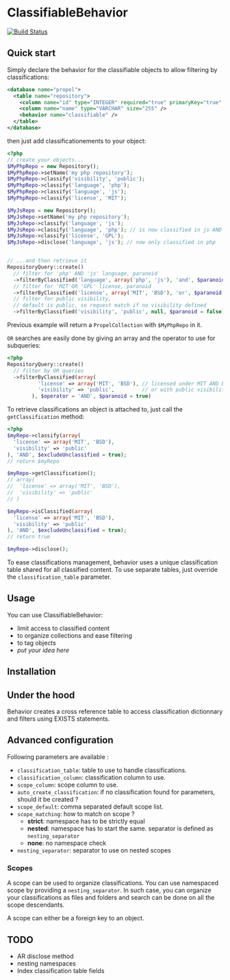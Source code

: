 ClassifiableBehavior
==================

[![Build Status](https://secure.travis-ci.org/Carpe-Hora/ClassifiableBehavior.png?branch=master)](http://travis-ci.org/Carpe-Hora/ClassifiableBehavior)

Quick start
-----------

Simply declare the behavior for the classifiable objects to allow filtering by classifications:

``` xml
<database name="propel">
  <table name="repository">
    <column name="id" type="INTEGER" required="true" primaryKey="true" autoIncrement="true" />
    <column name="name" type="VARCHAR" size="255" />
    <behavior name="classifiable" />
  </table>
</database>
```

then just add classificationements to your object:

``` php
<?php
// create your objects...
$MyPhpRepo = new Repository();
$MyPhpRepo->setName('my php repository');
$MyPhpRepo->classify('visibility', 'public');
$MyPhpRepo->classify('language', 'php');
$MyPhpRepo->classify('language', 'js');
$MyPhpRepo->classify('license', 'MIT');

$MyJsRepo = new Repository();
$MyJsRepo->setName('my php repository');
$MyJsRepo->classify('language', 'js');
$MyJsRepo->classify('language', 'php'); // is now classified in js AND php
$MyJsRepo->classify('license', 'GPL');
$MyJsRepo->disclose('language', 'js'); // now only classified in php


// ...and then retrieve it
RepositoryQuery::create()
  // filter for 'php' AND 'js' language, paranoid
  ->filterByClassified('language', array('php', 'js'), 'and', $paranoid = true)
  // filter for 'MIT'OR 'GPL' license, paranoid
  ->filterByClassified('license', array('MIT', 'BSD'), 'or', $paranoid = true)
  // filter for public visibility,
  // default is public, so request match if no visibility defined
  ->filterByClassified('visibility', 'public', null, $paranoid = false);
```

Previous example will return a `PropelCollection` with ```$MyPhpRepo``` in it.

`OR` searches are easily done by giving an array and the operator to use for subqueries:

``` php
<?php
RepositoryQuery::create()
  // filter by OR queries
  ->filterByClassified(array(
          'license' => array('MIT', 'BSD'), // licensed under MIT AND BSD as defined $operator argument
          'visibility' => 'public',         // or with public visibility
        ), $operator = 'AND', $paranoid = true)
```

To retrieve classifications an object is attached to, just call the ```getClassification``` method:

``` php
<?php
$myRepo->classify(array(
  'license' => array('MIT', 'BSD'),
  'visibility' => 'public'
), 'AND', $excludeUnclassified = true);
// return $myRepo

$myRepo->getClassification();
// array(
//  'license' => array('MIT', 'BSD'),
//  'visibility' => 'public'
// )

$myRepo->isClassified(array(
  'license' => array('MIT', 'BSD'),
  'visibility' => 'public'
), 'AND', $excludeUnclassified = true);
// return true

$myRepo->disclose();
```

To ease classifications management, behavior uses a unique classification table shared
for all classified content. To use separate tables, just override the
```classification_table``` parameter.

Usage
-----

You can use ClassifiableBehavior:

* limit access to classified content
* to organize collections and ease filtering
* to tag objects
* *put your idea here*

Installation
------------

Under the hood
--------------

Behavior creates a cross reference table to access classification dictionnary and filters using EXISTS statements.

Advanced configuration
----------------------

Following parameters are available :

* ```classification_table```: table to use to handle classifications.
* ```classification_column```: classification column to use.
* ```scope_column```: scope column to use.
* ```auto_create_classification```: if no classification found for parameters, should it be created ?
* ```scope_default```: comma separated default scope list.
* ```scope_matching```: how to match on scope ?
  * **strict**: namespace has to be strictly equal
  * **nested**: namespace has to start the same. separator is defined as ```nesting_separator```
  * **none**: no namespace check
* ```nesting_separator```: separator to use on nested scopes

### Scopes

A scope can be used to organize classifications. You can use namespaced scope by
providing a ```nesting_separator```. In such case, you can organize your
classifications as files and folders and search can be done on all the scope
descendants.

A scope can either be a foreign key to an object.

TODO
----

* AR disclose method
* nesting namespaces
* Index classification table fields
